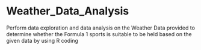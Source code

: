 # Weather_Data_Analysis

Perform data exploration and data analysis on the Weather Data provided to determine whether the Formula 1 sports is suitable to be held based on the given data by using R coding

